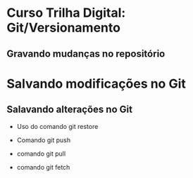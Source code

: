# Curso Trilha Digital: Git/Versionamento

## Gravando mudanças no repositório

# Salvando modificações no Git

## Salavando alterações no Git

* Uso do comando git restore

* Comando git push

* comando git pull

* comando git fetch
